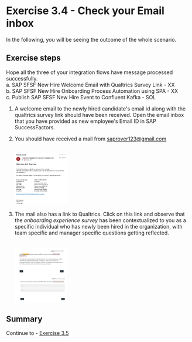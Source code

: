 # Exercise 3.4 - Check your Email inbox

In the following, you will be seeing the outcome of the whole scenario.

## Exercise steps

Hope all the three of your integration flows have message processed successfully.
<br>a. SAP SFSF New Hire Welcome Email with Qualtrics Survey Link - XX
<br>b. SAP SFSF New Hire Onboarding Process Automation using SPA - XX
<br>c. Publish SAP SFSF New Hire Event to Confluent Kafka - SOL


1. A welcome email to the newly hired candidate's email id along with the qualtrics survey link should have been received. Open the email inbox that you have provided as new employee's Email ID in SAP SuccessFactors.

2. You should have received a mail from saprover123@gmail.com

    <br><img src="/exercises/ex3/images/img313.jpg" width=30% height=30%>

3. The mail also has a link to Qualtrics. Click on this link and observe that the *onboarding experience survey* has been contextualized to you as a specific individual who has newly been hired in the organization, with team specific and manager specific questions getting reflected.

    <br><img src="/exercises/ex3/images/img321.jpg" width=30% height=30%>
    <br><img src="/exercises/ex3/images/img322.jpg" width=30% height=30%>

## Summary

Continue to - [Exercise 3.5](/exercises/ex3/ex35)
